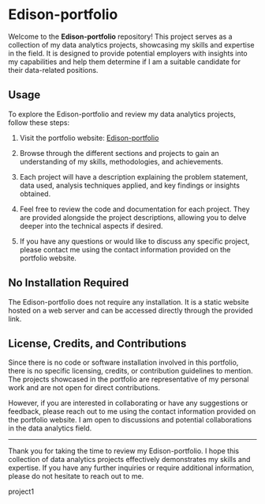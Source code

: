 # Edison-portfolio

Welcome to the **Edison-portfolio** repository! This project serves as a collection of my data analytics projects, showcasing my skills and expertise in the field. It is designed to provide potential employers with insights into my capabilities and help them determine if I am a suitable candidate for their data-related positions.

## Usage

To explore the Edison-portfolio and review my data analytics projects, follow these steps:

1. Visit the portfolio website: [Edison-portfolio](https://edisongsa.github.io/Edison-portfolio/)

2. Browse through the different sections and projects to gain an understanding of my skills, methodologies, and achievements.

3. Each project will have a description explaining the problem statement, data used, analysis techniques applied, and key findings or insights obtained.

4. Feel free to review the code and documentation for each project. They are provided alongside the project descriptions, allowing you to delve deeper into the technical aspects if desired.

5. If you have any questions or would like to discuss any specific project, please contact me using the contact information provided on the portfolio website.

## No Installation Required

The Edison-portfolio does not require any installation. It is a static website hosted on a web server and can be accessed directly through the provided link.

## License, Credits, and Contributions

Since there is no code or software installation involved in this portfolio, there is no specific licensing, credits, or contribution guidelines to mention. The projects showcased in the portfolio are representative of my personal work and are not open for direct contributions.

However, if you are interested in collaborating or have any suggestions or feedback, please reach out to me using the contact information provided on the portfolio 
website. I am open to discussions and potential collaborations in the data analytics field.

---

Thank you for taking the time to review my Edison-portfolio. I hope this collection of data analytics projects effectively demonstrates my skills and expertise. If you have any further inquiries or require additional information, please do not hesitate to reach out to me.

project1
